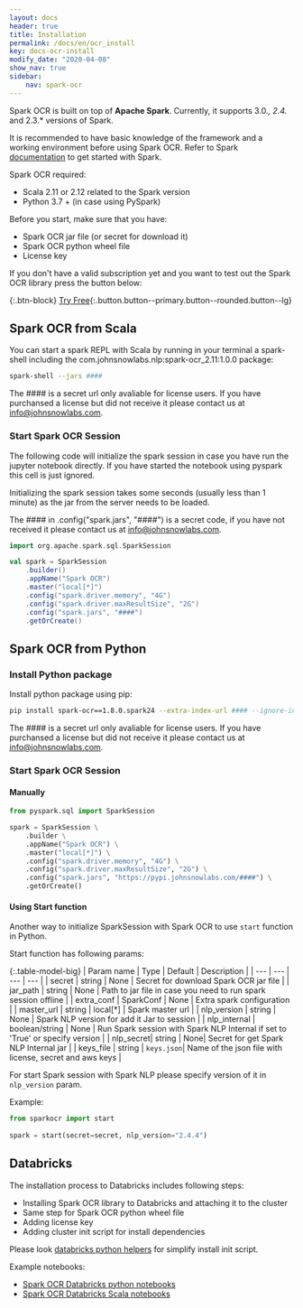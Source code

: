 ```yaml
---
layout: docs
header: true
title: Installation
permalink: /docs/en/ocr_install
key: docs-ocr-install
modify_date: "2020-04-08"
show_nav: true
sidebar:
    nav: spark-ocr
---
```


<div class="h3-box" markdown="1">


Spark OCR is built on top of **Apache Spark**. 
Currently, it supports 3.0.*, 2.4.* and 2.3.* versions of Spark.

It is recommended to have basic knowledge of the framework and a working environment before using Spark OCR. Refer to Spark [documentation](http://spark.apache.org/docs/2.4.4/index.html) to get started with Spark.


Spark OCR required:
 - Scala 2.11 or 2.12 related to the Spark version
 - Python 3.7 + (in case using PySpark)


Before you start, make sure that you have: 
- Spark OCR jar file (or secret for download it)
- Spark OCR python wheel file 
- License key

If you don't have a valid subscription yet and you want to test out the Spark OCR library press the button below:

{:.btn-block}
[Try Free](https://www.johnsnowlabs.com/spark-nlp-try-free/){:.button.button--primary.button--rounded.button--lg}



</div><div class="h3-box" markdown="1">

## Spark OCR from Scala

You can start a spark REPL with Scala by running in your terminal a spark-shell including the com.johnsnowlabs.nlp:spark-ocr_2.11:1.0.0 package:

```bash
spark-shell --jars ####
```

The #### is a secret url only avaliable for license users. If you have purchansed a license but did not receive it please contact us at info@johnsnowlabs.com.

</div>

### Start Spark OCR Session

The following code will initialize the spark session in case you have run the jupyter notebook directly. If you have started the notebook using pyspark this cell is just ignored.

Initializing the spark session takes some seconds (usually less than 1 minute) as the jar from the server needs to be loaded.

The #### in .config("spark.jars", "####") is a secret code, if you have not received it please contact us at info@johnsnowlabs.com.


```scala
import org.apache.spark.sql.SparkSession

val spark = SparkSession
    .builder()
    .appName("Spark OCR")
    .master("local[*]")
    .config("spark.driver.memory", "4G")
    .config("spark.driver.maxResultSize", "2G")
    .config("spark.jars", "####")
    .getOrCreate()
```

<div class="h3-box" markdown="1">

## Spark OCR from Python

### Install Python package

Install python package using pip:

```bash
pip install spark-ocr==1.8.0.spark24 --extra-index-url #### --ignore-installed
```

The #### is a secret url only avaliable for license users. If you have purchansed a license but did not receive it please contact us at info@johnsnowlabs.com.

</div><div class="h3-box" markdown="1">

### Start Spark OCR Session

#### Manually

```python
from pyspark.sql import SparkSession

spark = SparkSession \
    .builder \
    .appName("Spark OCR") \
    .master("local[*]") \
    .config("spark.driver.memory", "4G") \
    .config("spark.driver.maxResultSize", "2G") \
    .config("spark.jars", "https://pypi.johnsnowlabs.com/####") \
    .getOrCreate()
```

</div><div class="h3-box" markdown="1">

#### Using Start function

Another way to initialize SparkSession with Spark OCR to use `start` function in Python.


Start function has following params:

{:.table-model-big}
| Param name | Type | Default | Description |
| --- | --- | --- | --- |
| secret | string | None | Secret for download Spark OCR jar file |
| jar_path | string | None | Path to jar file in case you need to run spark session offline |
| extra_conf | SparkConf | None | Extra spark configuration |
| master_url | string | local[*] | Spark master url |
| nlp_version | string | None | Spark NLP version for add it Jar to session |
| nlp_internal | boolean/string | None | Run Spark session with Spark NLP Internal if set to 'True' or specify version |
| nlp_secret| string | None| Secret for get Spark NLP Internal jar |
| keys_file | string | `keys.json`| Name of the json file with license, secret and aws keys |

For start Spark session with Spark NLP please specify version of it in `nlp_version` param.

Example:

```python
from sparkocr import start
   
spark = start(secret=secret, nlp_version="2.4.4")
```

</div>

## Databricks

The installation process to Databricks includes following steps: 

- Installing Spark OCR library to Databricks and attaching it to the cluster 
- Same step for Spark OCR python wheel file 
- Adding license key
- Adding cluster init script for install dependencies

Please look [databricks python helpers](ocr_structures#databricks-python-helpers) for simplify install init script.

Example notebooks:

 - [Spark OCR Databricks python notebooks](https://github.com/JohnSnowLabs/spark-ocr-workshop/tree/master/databricks/python) 
 - [Spark OCR Databricks Scala notebooks](https://github.com/JohnSnowLabs/spark-ocr-workshop/tree/master/databricks/scala)
 